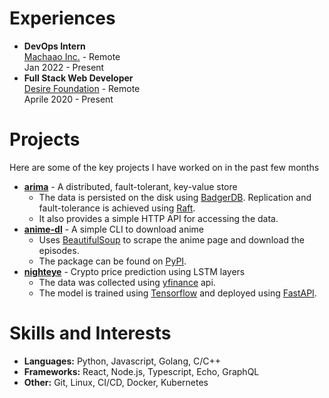 # Experiences

* **DevOps Intern** \
    [Machaao Inc.](https://www.machaao.com/) - Remote \
    Jan 2022 - Present
* **Full Stack Web Developer** \
    [Desire Foundation](https://www.desirefoundation.org/) - Remote \
    Aprile 2020 - Present

# Projects

Here are some of the key projects I have worked on in the past few months

* [**arima**](https://github.com/rohankmr414/arima) - A distributed, fault-tolerant, key-value store
    * The data is persisted on the disk using [BadgerDB](https://github.com/dgraph-io/badger). Replication and fault-tolerance is achieved using [Raft](https://raft.github.io).
    * It also provides a simple HTTP API for accessing the data.
* [**anime-dl**](https://github.com/rohankmr414/anime-dl) - A simple CLI to download anime
    * Uses [BeautifulSoup](https://pypi.org/project/beautifulsoup4/) to scrape the anime page and download the episodes.
    * The package can be found on [PyPI](https://pypi.org/project/anime-dl/).
* [**nighteye**](https://github.com/rohankmr414/nighteye) - Crypto price prediction using LSTM layers
    * The data was collected using [yfinance](https://pypi.org/project/yfinance/) api.
    * The model is trained using [Tensorflow](https://www.tensorflow.org/) and deployed using [FastAPI](https://fastapi.tiangolo.com/).

# Skills and Interests

* **Languages:** Python, Javascript, Golang, C/C++
* **Frameworks:** React, Node.js, Typescript, Echo, GraphQL
* **Other:** Git, Linux, CI/CD, Docker, Kubernetes    
